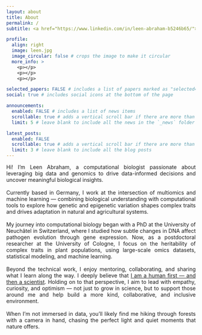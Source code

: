 ```yaml
---
layout: about
title: About
permalink: /
subtitle: <a href="https://www.linkedin.com/in/leen-abraham-b5246b65/"> Research scientist | Computational Biology </a>

profile:
  align: right
  image: leen.jpg
  image_circular: false # crops the image to make it circular
  more_info: >
    <p></p>
    <p></p>
    <p></p>

selected_papers: FALSE # includes a list of papers marked as "selected={true}"
social: true # includes social icons at the bottom of the page

announcements:
  enabled: FALSE # includes a list of news items
  scrollable: true # adds a vertical scroll bar if there are more than 3 news items
  limit: 5 # leave blank to include all the news in the `_news` folder

latest_posts:
  enabled: FALSE
  scrollable: true # adds a vertical scroll bar if there are more than 3 new posts items
  limit: 3 # leave blank to include all the blog posts
---
```

<div style="text-align: justify;">

Hi! I’m Leen Abraham, a computational biologist passionate about leveraging big data and genomics to drive data-informed decisions and uncover meaningful biological insights.
<br><br>
Currently based in Germany, I work at the intersection of multiomics and machine learning — combining biological understanding with computational tools to explore how genetic and epigenetic variation shapes complex traits and drives adaptation in natural and agricultural systems.
<br><br>
My journey into computational biology began with a PhD at the University of Neuchâtel in Switzerland, where I studied how subtle changes in DNA affect pathogen evolution through gene expression. Now, as a postdoctoral researcher at the University of Cologne, I focus on the heritability of complex traits in plant populations, using large-scale omics datasets, statistical modeling, and machine learning.
<br><br>
Beyond the technical work, I enjoy mentoring, collaborating, and sharing what I learn along the way. I deeply believe that <a href="https://www.nature.com/articles/d41586-018-07530-7" target="_blank">I am a human first — and then a scientist</a>. Holding on to that perspective, I aim to lead with empathy, curiosity, and optimism — not just to grow in science, but to support those around me and help build a more kind, collaborative, and inclusive environment. 
<br><br>
When I’m not immersed in data, you’ll likely find me hiking through forests with a camera in hand, chasing the perfect light and quiet moments that nature offers. </div>